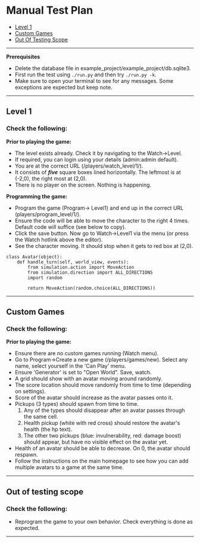 # Manual Test Plan
- [Level 1](#level-1)
- [Custom Games](#custom-games)
- [Out Of Testing Scope](#out-of-testing-scope)
---

**Prerequisites**
* Delete the database file in example_project/example_project/db.sqlite3.
* First run the test using `./run.py` and then try `./run.py -k`.
* Make sure to open your terminal to see for any messages. Some exceptions are expected but keep note.
***


## Level 1
### Check the following:

**Prior to playing the game:**
* The level exists already. Check it by navigating to the Watch->Level.
* If required, you can login using your details (admin:admin default).
* You are at the correct URL (/players/watch_level/1/).
* It consists of **_five_** square boxes lined horizontally. The leftmost is at (-2,0), the right most at (2,0).
* There is no player on the screen. Nothing is happening.

**Programming the game:**
* Program the game (Program-> Level1) and end up in the correct URL (players/program_level/1/).
* Ensure the code will be able to move the character to the right 4 times. Default code will suffice (see below to copy). 
* Click the save button. Now go to Watch->Level1 via the menu (or press the Watch hotlink above the editor).
* See the character moving. It should stop when it gets to red box at (2,0). 

```
class Avatar(object):
    def handle_turn(self, world_view, events):
        from simulation.action import MoveAction
        from simulation.direction import ALL_DIRECTIONS
        import random

        return MoveAction(random.choice(ALL_DIRECTIONS))
```

***

## Custom Games
### Check the following:
**Prior to playing the game:**
* Ensure there are no custom games running (Watch menu).
* Go to Program->Create a new game (/players/games/new). Select any name, select yourself in the 'Can Play' menu.
* Ensure 'Generator' is set to "Open World". Save, watch.
* A grid should show with an avatar moving around randomly.
* The score location should move randomly from time to time (depending on settings).
* Score of the avatar should increase as the avatar passes onto it.
* Pickups (3 types) should spawn from time to time.
   1. Any of the types should disappear after an avatar passes through the same cell.
   2. Health pickup (white with red cross) should restore the avatar's health (the hp text).
   3. The other two pickups (blue: invulnerability, red: damage boost) should appear, but have no visible effect on the avatar yet.
* Health of an avatar should be able to decrease. On 0, the avatar should respawn.
* Follow the instructions on the main homepage to see how you can add multiple avatars to a game at the same time.
***

## Out of testing scope
### Check the following:
* Reprogram the game to your own behavior. Check everything is done as expected.
***
